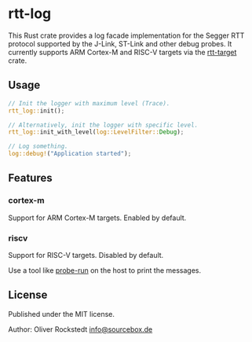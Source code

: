 # rtt-log

This Rust crate provides a log facade implementation for the Segger RTT protocol supported by the J-Link, ST-Link and other debug probes. It currently supports ARM Cortex-M and RISC-V targets via the [rtt-target](https://crates.io/crates/rtt-target) crate.

## Usage

```rust
// Init the logger with maximum level (Trace).
rtt_log::init();

// Alternatively, init the logger with specific level.
rtt_log::init_with_level(log::LevelFilter::Debug);

// Log something.
log::debug!("Application started");
```

## Features

### cortex-m

Support for ARM Cortex-M targets. Enabled by default.

### riscv

Support for RISC-V targets. Disabled by default.

Use a tool like [probe-run](https://github.com/knurling-rs/probe-run) on the host to print the messages.

## License

Published under the MIT license.

Author: Oliver Rockstedt <info@sourcebox.de>
